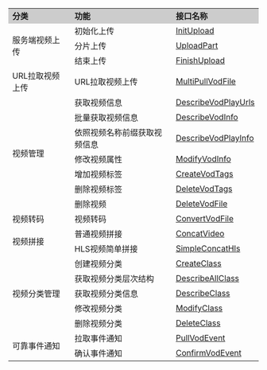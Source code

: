 <table style="display:table">
    <tbody>
        <tr>
            <td style="background-color:#CCCCCC;">
                <strong>
                    分类
                </strong>
            </td>
            <td style="background-color:#CCCCCC;">
                <strong>
                    功能
                </strong>
            </td>
            <td style="background-color:#CCCCCC;">
                <strong>
                    接口名称
                </strong>
            </td>
        </tr>
        <!--视频上传-->
        <tr>
            <td rowspan=3>
                服务端视频上传
            </td>
            <td>
                初始化上传
            </td>
            <td>
                <a href="/document/product/266/7809">
                    InitUpload
                </a>
            </td>
        </tr>
        <tr>
            <td>
                分片上传
            </td>
            <td>
                <a href="/document/product/266/7810">
                    UploadPart
            </td>
        </tr>
        <tr>
            <td>
                结束上传
            </td>
            <td>
                <a href="/document/product/266/7811">
                    FinishUpload
                </a>
            </td>
        </tr>
        <!--URL拉取视频上传-->
        <tr>
            <td rowspan=1>
                URL拉取视频上传
            </td>
            <td>
                URL拉取视频上传
            </td>
            <td>
                <a href="/document/product/266/7817">
                    MultiPullVodFile
                </a>
            </td>
        </tr>
        <!--视频管理-->
        <tr>
            <td rowspan=7>
                视频管理
            </td>
            <td>
                获取视频信息
            </td>
            <td>
                <a href="/document/product/266/7824">
                    DescribeVodPlayUrls
                </a>
            </td>
        </tr>
        <tr>
            <td>
                批量获取视频信息
            </td>
			<td>
                <a href="/document/product/266/7823">
                    DescribeVodInfo
                </a>
            </td>
        </tr>
        <tr>
            <td>
                依照视频名称前缀获取视频信息
            </td>
            <td>
                <a href="/document/product/266/7825">
                    DescribeVodPlayInfo
                </a>
            </td>
        </tr>
        <tr>
            <td>
                修改视频属性
            </td>
            <td>
                <a href="/document/product/266/7828">
                    ModifyVodInfo
                </a>
            </td>
        </tr>
        <tr>
            <td>
                增加视频标签
            </td>
            <td>
                <a href="/document/product/266/7826">
                    CreateVodTags
                </a>
            </td>
        </tr>
        <tr>
            <td>
                删除视频标签
            </td>
            <td>
                <a href="/document/product/266/7827">
                    DeleteVodTags
                </a>
            </td>
        </tr>
        <tr>
            <td>
                删除视频
            </td>
            <td>
                <a href="/document/product/266/7838">
                    DeleteVodFile
                </a>
            </td>
        </tr>
        <!--视频转码-->
        <tr>
            <td>
                视频转码
            </td>
            <td>
                视频转码
            </td>
            <td>
                <a href="/document/product/266/7822">
                    ConvertVodFile
                </a>
            </td>
        </tr>
        <!--视频拼接-->
        <tr>
            <td rowspan=2>
                视频拼接
            </td>
            <td>
                普通视频拼接
            </td>
            <td>
                <a href="/document/product/266/7821">
                    ConcatVideo
                </a>
            </td>
        </tr>
        <tr>
            <td>
                HLS视频简单拼接
            </td>
            <td>
                <a href="/document/product/266/7820">
                    SimpleConcatHls
                </a>
            </td>
        </tr>
        <!--视频分类管理-->
        <tr>
            <td rowspan=5>
                视频分类管理
            </td>
            <td>
                创建视频分类
            </td>
            <td>
                <a href="/document/product/266/7812">
                    CreateClass
                </a>
            </td>
        </tr>
        <tr>
            <td>
                获取视频分类层次结构
            </td>
            <td>
                <a href="/document/product/266/7813">
                    DescribeAllClass
                </a>
            </td>
        </tr>
        <tr>
            <td>
                获取视频分类信息
            </td>
            <td>
                <a href="/document/product/266/7814">
                    DescribeClass
                </a>
            </td>
        </tr>
        <tr>
            <td>
                修改视频分类
            </td>
            <td>
                <a href="/document/product/266/7815">
                    ModifyClass
                </a>
            </td>
        </tr>
        <tr>
            <td>
                删除视频分类
            </td>
            <td>
                <a href="/document/product/266/7816">
                    DeleteClass
                </a>
            </td>
        </tr>
        <!--可靠事件通知-->
        <tr>
            <td rowspan=2>
                可靠事件通知
            </td>
            <td>
                拉取事件通知
            </td>
            <td>
                <a href="/document/product/266/7818">
                    PullVodEvent
                </a>
            </td>
        </tr>
        <tr>
            <td>
                确认事件通知
            </td>
            <td>
                <a href="/document/product/266/7819">
                    ConfirmVodEvent
                </a>
            </td>
        </tr>
        <!--任务管理-->
        <!-- <tr>
        <td rowspan=1>任务管理</td>
        <td>查询异步任务的状态</td>
        <td><a href="">QueryVodTaskStatus</a></td></tr>
        -->
    </tbody>
</table>